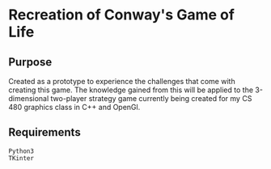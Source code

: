 # Recreation of Conway's Game of Life

## Purpose
Created as a prototype to experience the challenges that come with creating this game. The knowledge gained from this will be applied to the 3-dimensional two-player strategy game currently being created for my CS 480 graphics class in C++ and OpenGl.

## Requirements
```
Python3
TKinter
```
